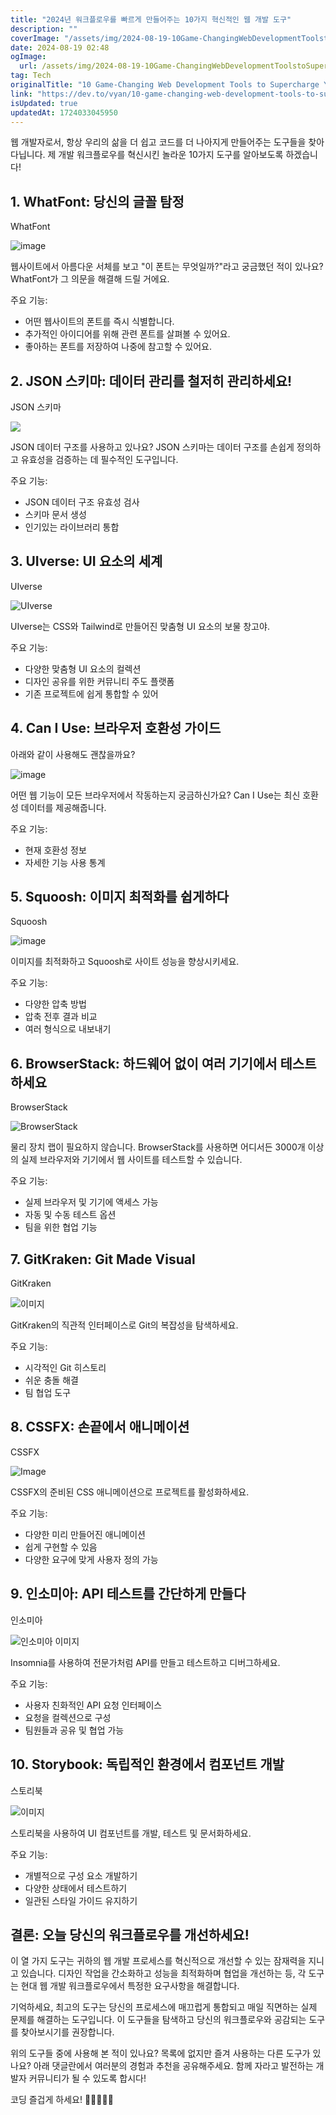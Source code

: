 ```yaml
---
title: "2024년 워크플로우를 빠르게 만들어주는 10가지 혁신적인 웹 개발 도구"
description: ""
coverImage: "/assets/img/2024-08-19-10Game-ChangingWebDevelopmentToolstoSuperchargeYourWorkflowin2024_0.png"
date: 2024-08-19 02:48
ogImage:
  url: /assets/img/2024-08-19-10Game-ChangingWebDevelopmentToolstoSuperchargeYourWorkflowin2024_0.png
tag: Tech
originalTitle: "10 Game-Changing Web Development Tools to Supercharge Your Workflow in 2024"
link: "https://dev.to/vyan/10-game-changing-web-development-tools-to-supercharge-your-workflow-in-2024-4dmk"
isUpdated: true
updatedAt: 1724033045950
---
```


웹 개발자로서, 항상 우리의 삶을 더 쉽고 코드를 더 나아지게 만들어주는 도구들을 찾아다닙니다. 제 개발 워크플로우를 혁신시킨 놀라운 10가지 도구를 알아보도록 하겠습니다!

## 1. WhatFont: 당신의 글꼴 탐정

WhatFont

![image](/assets/img/2024-08-19-10Game-ChangingWebDevelopmentToolstoSuperchargeYourWorkflowin2024_0.png)

<div class="content-ad"></div>

웹사이트에서 아름다운 서체를 보고 "이 폰트는 무엇일까?"라고 궁금했던 적이 있나요? WhatFont가 그 의문을 해결해 드릴 거에요.

주요 기능:

- 어떤 웹사이트의 폰트를 즉시 식별합니다.
- 추가적인 아이디어를 위해 관련 폰트를 살펴볼 수 있어요.
- 좋아하는 폰트를 저장하여 나중에 참고할 수 있어요.

## 2. JSON 스키마: 데이터 관리를 철저히 관리하세요!

<div class="content-ad"></div>

JSON 스키마

![](/assets/img/2024-08-19-10Game-ChangingWebDevelopmentToolstoSuperchargeYourWorkflowin2024_1.png)

JSON 데이터 구조를 사용하고 있나요? JSON 스키마는 데이터 구조를 손쉽게 정의하고 유효성을 검증하는 데 필수적인 도구입니다.

주요 기능:

<div class="content-ad"></div>

- JSON 데이터 구조 유효성 검사
- 스키마 문서 생성
- 인기있는 라이브러리 통합

## 3. UIverse: UI 요소의 세계

UIverse

![UIverse](/assets/img/2024-08-19-10Game-ChangingWebDevelopmentToolstoSuperchargeYourWorkflowin2024_2.png)

<div class="content-ad"></div>

UIverse는 CSS와 Tailwind로 만들어진 맞춤형 UI 요소의 보물 창고야.

주요 기능:

- 다양한 맞춤형 UI 요소의 컬렉션
- 디자인 공유를 위한 커뮤니티 주도 플랫폼
- 기존 프로젝트에 쉽게 통합할 수 있어

## 4. Can I Use: 브라우저 호환성 가이드

<div class="content-ad"></div>

아래와 같이 사용해도 괜찮을까요?

![image](/assets/img/2024-08-19-10Game-ChangingWebDevelopmentToolstoSuperchargeYourWorkflowin2024_3.png)

어떤 웹 기능이 모든 브라우저에서 작동하는지 궁금하신가요? Can I Use는 최신 호환성 데이터를 제공해줍니다.

주요 기능:

<div class="content-ad"></div>

- 현재 호환성 정보
- 자세한 기능 사용 통계

## 5. Squoosh: 이미지 최적화를 쉽게하다

Squoosh

![image](/assets/img/2024-08-19-10Game-ChangingWebDevelopmentToolstoSuperchargeYourWorkflowin2024_4.png)

<div class="content-ad"></div>

이미지를 최적화하고 Squoosh로 사이트 성능을 향상시키세요.

주요 기능:

- 다양한 압축 방법
- 압축 전후 결과 비교
- 여러 형식으로 내보내기

## 6. BrowserStack: 하드웨어 없이 여러 기기에서 테스트하세요

<div class="content-ad"></div>

BrowserStack

![BrowserStack](/assets/img/2024-08-19-10Game-ChangingWebDevelopmentToolstoSuperchargeYourWorkflowin2024_5.png)

물리 장치 랩이 필요하지 않습니다. BrowserStack를 사용하면 어디서든 3000개 이상의 실제 브라우저와 기기에서 웹 사이트를 테스트할 수 있습니다.

주요 기능:

<div class="content-ad"></div>

- 실제 브라우저 및 기기에 액세스 가능
- 자동 및 수동 테스트 옵션
- 팀을 위한 협업 기능

## 7. GitKraken: Git Made Visual

GitKraken

![이미지](/assets/img/2024-08-19-10Game-ChangingWebDevelopmentToolstoSuperchargeYourWorkflowin2024_6.png)

<div class="content-ad"></div>

GitKraken의 직관적 인터페이스로 Git의 복잡성을 탐색하세요.

주요 기능:

- 시각적인 Git 히스토리
- 쉬운 충돌 해결
- 팀 협업 도구

## 8. CSSFX: 손끝에서 애니메이션

<div class="content-ad"></div>

CSSFX

![Image](/assets/img/2024-08-19-10Game-ChangingWebDevelopmentToolstoSuperchargeYourWorkflowin2024_7.png)

CSSFX의 준비된 CSS 애니메이션으로 프로젝트를 활성화하세요.

주요 기능:

<div class="content-ad"></div>

- 다양한 미리 만들어진 애니메이션
- 쉽게 구현할 수 있음
- 다양한 요구에 맞게 사용자 정의 가능

## 9. 인소미아: API 테스트를 간단하게 만들다

인소미아

![인소미아 이미지](/assets/img/2024-08-19-10Game-ChangingWebDevelopmentToolstoSuperchargeYourWorkflowin2024_8.png)

<div class="content-ad"></div>

Insomnia를 사용하여 전문가처럼 API를 만들고 테스트하고 디버그하세요.

주요 기능:

- 사용자 친화적인 API 요청 인터페이스
- 요청을 컬렉션으로 구성
- 팀원들과 공유 및 협업 가능

## 10. Storybook: 독립적인 환경에서 컴포넌트 개발

<div class="content-ad"></div>

스토리북

![이미지](/assets/img/2024-08-19-10Game-ChangingWebDevelopmentToolstoSuperchargeYourWorkflowin2024_9.png)

스토리북을 사용하여 UI 컴포넌트를 개발, 테스트 및 문서화하세요.

주요 기능:

<div class="content-ad"></div>

- 개별적으로 구성 요소 개발하기
- 다양한 상태에서 테스트하기
- 일관된 스타일 가이드 유지하기

## 결론: 오늘 당신의 워크플로우를 개선하세요!

이 열 가지 도구는 귀하의 웹 개발 프로세스를 혁신적으로 개선할 수 있는 잠재력을 지니고 있습니다. 디자인 작업을 간소화하고 성능을 최적화하며 협업을 개선하는 등, 각 도구는 현대 웹 개발 워크플로우에서 특정한 요구사항을 해결합니다.

기억하세요, 최고의 도구는 당신의 프로세스에 매끄럽게 통합되고 매일 직면하는 실제 문제를 해결하는 도구입니다. 이 도구들을 탐색하고 당신의 워크플로우와 공감되는 도구를 찾아보시기를 권장합니다.

<div class="content-ad"></div>

위의 도구들 중에 사용해 본 적이 있나요? 목록에 없지만 즐겨 사용하는 다른 도구가 있나요? 아래 댓글란에서 여러분의 경험과 추천을 공유해주세요. 함께 자라고 발전하는 개발자 커뮤니티가 될 수 있도록 합시다!

코딩 즐겁게 하세요! 🚀👨‍💻👩‍💻
